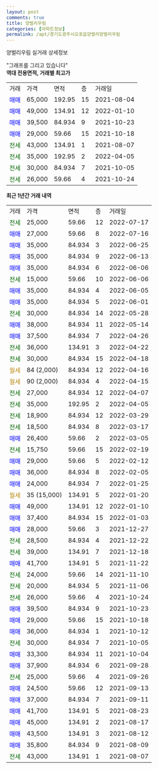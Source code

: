```yaml
---
layout: post
comments: true
title: 양벌리우림
categories: [아파트정보]
permalink: /apt/경기도광주시오포읍양벌리양벌리우림
---
```


양벌리우림 실거래 상세정보

<script type="text/javascript">
  google.charts.load('current', {'packages':['line', 'corechart']});
  google.charts.setOnLoadCallback(drawChart);

  function drawChart() {
    var data = new google.visualization.DataTable();
    data.addColumn('date', '거래일');
    data.addColumn('number', "매매");
    data.addColumn('number', "전세");
    data.addColumn('number', "전매");

    data.addRows([[new Date(Date.parse("2022-07-17")), null, 25000, null], [new Date(Date.parse("2022-07-16")), 27000, null, null], [new Date(Date.parse("2022-06-25")), 35000, null, null], [new Date(Date.parse("2022-06-13")), 35000, null, null], [new Date(Date.parse("2022-06-06")), 35000, null, null], [new Date(Date.parse("2022-06-06")), null, 15000, null], [new Date(Date.parse("2022-06-05")), 35000, null, null], [new Date(Date.parse("2022-06-01")), 35000, null, null], [new Date(Date.parse("2022-05-28")), null, 30000, null], [new Date(Date.parse("2022-05-14")), 38000, null, null], [new Date(Date.parse("2022-04-26")), 37500, null, null], [new Date(Date.parse("2022-04-22")), null, 36000, null], [new Date(Date.parse("2022-04-18")), null, 30000, null], [new Date(Date.parse("2022-04-16")), null, null, null], [new Date(Date.parse("2022-04-15")), null, null, null], [new Date(Date.parse("2022-04-07")), null, 27000, null], [new Date(Date.parse("2022-04-05")), null, 35000, null], [new Date(Date.parse("2022-03-29")), null, 18900, null], [new Date(Date.parse("2022-03-17")), null, 18500, null], [new Date(Date.parse("2022-03-05")), 26400, null, null], [new Date(Date.parse("2022-02-19")), null, 15750, null], [new Date(Date.parse("2022-02-12")), 29000, null, null], [new Date(Date.parse("2022-02-05")), 36000, null, null], [new Date(Date.parse("2022-01-25")), 24000, null, null], [new Date(Date.parse("2022-01-20")), null, null, null], [new Date(Date.parse("2022-01-10")), 49000, null, null], [new Date(Date.parse("2022-01-03")), 37400, null, null], [new Date(Date.parse("2021-12-27")), 28000, null, null], [new Date(Date.parse("2021-12-22")), null, 28500, null], [new Date(Date.parse("2021-12-18")), null, 39000, null], [new Date(Date.parse("2021-11-22")), 41700, null, null], [new Date(Date.parse("2021-11-10")), null, 24000, null], [new Date(Date.parse("2021-11-06")), null, 20000, null], [new Date(Date.parse("2021-10-24")), null, 26000, null], [new Date(Date.parse("2021-10-23")), 39500, null, null], [new Date(Date.parse("2021-10-18")), 29000, null, null], [new Date(Date.parse("2021-10-12")), 36000, null, null], [new Date(Date.parse("2021-10-05")), null, 30000, null], [new Date(Date.parse("2021-10-04")), 33300, null, null], [new Date(Date.parse("2021-09-28")), 37900, null, null], [new Date(Date.parse("2021-09-26")), null, 25000, null], [new Date(Date.parse("2021-09-13")), 24500, null, null], [new Date(Date.parse("2021-09-11")), 37000, null, null], [new Date(Date.parse("2021-08-23")), 41700, null, null], [new Date(Date.parse("2021-08-17")), 45000, null, null], [new Date(Date.parse("2021-08-12")), 43500, null, null], [new Date(Date.parse("2021-08-09")), 35800, null, null], [new Date(Date.parse("2021-08-07")), null, 43000, null]]);

    var options = {
      hAxis: {
        format: 'yyyy/MM/dd'
      },    
      lineWidth: 0,
      pointsVisible: true,    
      title: '최근 1년간 유형별 실거래가 분포',
      legend: { position: 'bottom' }
    };

    var formatter = new google.visualization.NumberFormat({pattern:'###,###'} );
    formatter.format(data, 1);
    formatter.format(data, 2);
    
    setTimeout(function() {
        var chart = new google.visualization.LineChart(document.getElementById('columnchart_material'));
        chart.draw(data, (options));
        document.getElementById('loading').style.display = 'none';
    }, 200);
  }
</script>


<div id="loading" style="z-index:20; display: block; margin-left: 0px">"그래프를 그리고 있습니다"</div>
<div id="columnchart_material" style="width: 95%; margin-left: 0px; display: block"></div>
<!-- contents start -->
<b>역대 전용면적, 거래별 최고가</b>
<table class="sortable">
    <tr>
      <td>거래</td>
      <td>가격</td>
      <td>면적</td>
      <td>층</td>
      <td>거래일</td>
    </tr>
        <tr>
          <td><a style="color: blue">매매</a></td>
          <td>65,000</td>
          <td>192.95</td>
          <td>15</td>
          <td>2021-08-04</td>
        </tr>            <tr>
          <td><a style="color: blue">매매</a></td>
          <td>49,000</td>
          <td>134.91</td>
          <td>12</td>
          <td>2022-01-10</td>
        </tr>            <tr>
          <td><a style="color: blue">매매</a></td>
          <td>39,500</td>
          <td>84.934</td>
          <td>9</td>
          <td>2021-10-23</td>
        </tr>            <tr>
          <td><a style="color: blue">매매</a></td>
          <td>29,000</td>
          <td>59.66</td>
          <td>15</td>
          <td>2021-10-18</td>
        </tr>        
        <tr>
              <td><a style="color: darkgreen">전세</a></td>
              <td>43,000</td>
              <td>134.91</td>
              <td>1</td>
              <td>2021-08-07</td>
            </tr>            <tr>
              <td><a style="color: darkgreen">전세</a></td>
              <td>35,000</td>
              <td>192.95</td>
              <td>2</td>
              <td>2022-04-05</td>
            </tr>            <tr>
              <td><a style="color: darkgreen">전세</a></td>
              <td>30,000</td>
              <td>84.934</td>
              <td>7</td>
              <td>2021-10-05</td>
            </tr>            <tr>
              <td><a style="color: darkgreen">전세</a></td>
              <td>26,000</td>
              <td>59.66</td>
              <td>4</td>
              <td>2021-10-24</td>
            </tr>        
    
</table>

<b>최근 1년간 거래 내역</b>

<table class="sortable">
    <tr>
      <td>거래</td>
      <td>가격</td>
      <td>면적</td>
      <td>층</td>
      <td>거래일</td>
    </tr>
    <tr>
      <td><a style="color: darkgreen">전세</a></td>
      <td>25,000</td>
      <td>59.66</td>
      <td>12</td>
      <td>2022-07-17</td>
    </tr>          <tr>
      <td><a style="color: blue">매매</a></td>
      <td>27,000</td>
      <td>59.66</td>
      <td>8</td>
      <td>2022-07-16</td>
    </tr>          <tr>
      <td><a style="color: blue">매매</a></td>
      <td>35,000</td>
      <td>84.934</td>
      <td>3</td>
      <td>2022-06-25</td>
    </tr>          <tr>
      <td><a style="color: blue">매매</a></td>
      <td>35,000</td>
      <td>84.934</td>
      <td>9</td>
      <td>2022-06-13</td>
    </tr>          <tr>
      <td><a style="color: blue">매매</a></td>
      <td>35,000</td>
      <td>84.934</td>
      <td>6</td>
      <td>2022-06-06</td>
    </tr>          <tr>
      <td><a style="color: darkgreen">전세</a></td>
      <td>15,000</td>
      <td>59.66</td>
      <td>10</td>
      <td>2022-06-06</td>
    </tr>          <tr>
      <td><a style="color: blue">매매</a></td>
      <td>35,000</td>
      <td>84.934</td>
      <td>4</td>
      <td>2022-06-05</td>
    </tr>          <tr>
      <td><a style="color: blue">매매</a></td>
      <td>35,000</td>
      <td>84.934</td>
      <td>5</td>
      <td>2022-06-01</td>
    </tr>          <tr>
      <td><a style="color: darkgreen">전세</a></td>
      <td>30,000</td>
      <td>84.934</td>
      <td>14</td>
      <td>2022-05-28</td>
    </tr>          <tr>
      <td><a style="color: blue">매매</a></td>
      <td>38,000</td>
      <td>84.934</td>
      <td>11</td>
      <td>2022-05-14</td>
    </tr>          <tr>
      <td><a style="color: blue">매매</a></td>
      <td>37,500</td>
      <td>84.934</td>
      <td>7</td>
      <td>2022-04-26</td>
    </tr>          <tr>
      <td><a style="color: darkgreen">전세</a></td>
      <td>36,000</td>
      <td>134.91</td>
      <td>3</td>
      <td>2022-04-22</td>
    </tr>          <tr>
      <td><a style="color: darkgreen">전세</a></td>
      <td>30,000</td>
      <td>84.934</td>
      <td>15</td>
      <td>2022-04-18</td>
    </tr>          <tr>
      <td><a style="color: darkgoldenrod">월세</a></td>
      <td>84 (2,000)</td>
      <td>84.934</td>
      <td>12</td>
      <td>2022-04-16</td>
    </tr>          <tr>
      <td><a style="color: darkgoldenrod">월세</a></td>
      <td>90 (2,000)</td>
      <td>84.934</td>
      <td>4</td>
      <td>2022-04-15</td>
    </tr>          <tr>
      <td><a style="color: darkgreen">전세</a></td>
      <td>27,000</td>
      <td>84.934</td>
      <td>12</td>
      <td>2022-04-07</td>
    </tr>          <tr>
      <td><a style="color: darkgreen">전세</a></td>
      <td>35,000</td>
      <td>192.95</td>
      <td>2</td>
      <td>2022-04-05</td>
    </tr>          <tr>
      <td><a style="color: darkgreen">전세</a></td>
      <td>18,900</td>
      <td>84.934</td>
      <td>12</td>
      <td>2022-03-29</td>
    </tr>          <tr>
      <td><a style="color: darkgreen">전세</a></td>
      <td>18,500</td>
      <td>84.934</td>
      <td>8</td>
      <td>2022-03-17</td>
    </tr>          <tr>
      <td><a style="color: blue">매매</a></td>
      <td>26,400</td>
      <td>59.66</td>
      <td>2</td>
      <td>2022-03-05</td>
    </tr>          <tr>
      <td><a style="color: darkgreen">전세</a></td>
      <td>15,750</td>
      <td>59.66</td>
      <td>15</td>
      <td>2022-02-19</td>
    </tr>          <tr>
      <td><a style="color: blue">매매</a></td>
      <td>29,000</td>
      <td>59.66</td>
      <td>5</td>
      <td>2022-02-12</td>
    </tr>          <tr>
      <td><a style="color: blue">매매</a></td>
      <td>36,000</td>
      <td>84.934</td>
      <td>8</td>
      <td>2022-02-05</td>
    </tr>          <tr>
      <td><a style="color: blue">매매</a></td>
      <td>24,000</td>
      <td>84.934</td>
      <td>7</td>
      <td>2022-01-25</td>
    </tr>          <tr>
      <td><a style="color: darkgoldenrod">월세</a></td>
      <td>35 (15,000)</td>
      <td>134.91</td>
      <td>5</td>
      <td>2022-01-20</td>
    </tr>          <tr>
      <td><a style="color: blue">매매</a></td>
      <td>49,000</td>
      <td>134.91</td>
      <td>12</td>
      <td>2022-01-10</td>
    </tr>          <tr>
      <td><a style="color: blue">매매</a></td>
      <td>37,400</td>
      <td>84.934</td>
      <td>15</td>
      <td>2022-01-03</td>
    </tr>          <tr>
      <td><a style="color: blue">매매</a></td>
      <td>28,000</td>
      <td>59.66</td>
      <td>3</td>
      <td>2021-12-27</td>
    </tr>          <tr>
      <td><a style="color: darkgreen">전세</a></td>
      <td>28,500</td>
      <td>84.934</td>
      <td>4</td>
      <td>2021-12-22</td>
    </tr>          <tr>
      <td><a style="color: darkgreen">전세</a></td>
      <td>39,000</td>
      <td>134.91</td>
      <td>7</td>
      <td>2021-12-18</td>
    </tr>          <tr>
      <td><a style="color: blue">매매</a></td>
      <td>41,700</td>
      <td>134.91</td>
      <td>5</td>
      <td>2021-11-22</td>
    </tr>          <tr>
      <td><a style="color: darkgreen">전세</a></td>
      <td>24,000</td>
      <td>59.66</td>
      <td>14</td>
      <td>2021-11-10</td>
    </tr>          <tr>
      <td><a style="color: darkgreen">전세</a></td>
      <td>20,000</td>
      <td>84.934</td>
      <td>5</td>
      <td>2021-11-06</td>
    </tr>          <tr>
      <td><a style="color: darkgreen">전세</a></td>
      <td>26,000</td>
      <td>59.66</td>
      <td>4</td>
      <td>2021-10-24</td>
    </tr>          <tr>
      <td><a style="color: blue">매매</a></td>
      <td>39,500</td>
      <td>84.934</td>
      <td>9</td>
      <td>2021-10-23</td>
    </tr>          <tr>
      <td><a style="color: blue">매매</a></td>
      <td>29,000</td>
      <td>59.66</td>
      <td>15</td>
      <td>2021-10-18</td>
    </tr>          <tr>
      <td><a style="color: blue">매매</a></td>
      <td>36,000</td>
      <td>84.934</td>
      <td>1</td>
      <td>2021-10-12</td>
    </tr>          <tr>
      <td><a style="color: darkgreen">전세</a></td>
      <td>30,000</td>
      <td>84.934</td>
      <td>7</td>
      <td>2021-10-05</td>
    </tr>          <tr>
      <td><a style="color: blue">매매</a></td>
      <td>33,300</td>
      <td>84.934</td>
      <td>11</td>
      <td>2021-10-04</td>
    </tr>          <tr>
      <td><a style="color: blue">매매</a></td>
      <td>37,900</td>
      <td>84.934</td>
      <td>6</td>
      <td>2021-09-28</td>
    </tr>          <tr>
      <td><a style="color: darkgreen">전세</a></td>
      <td>25,000</td>
      <td>59.66</td>
      <td>4</td>
      <td>2021-09-26</td>
    </tr>          <tr>
      <td><a style="color: blue">매매</a></td>
      <td>24,500</td>
      <td>59.66</td>
      <td>12</td>
      <td>2021-09-13</td>
    </tr>          <tr>
      <td><a style="color: blue">매매</a></td>
      <td>37,000</td>
      <td>84.934</td>
      <td>7</td>
      <td>2021-09-11</td>
    </tr>          <tr>
      <td><a style="color: blue">매매</a></td>
      <td>41,700</td>
      <td>134.91</td>
      <td>5</td>
      <td>2021-08-23</td>
    </tr>          <tr>
      <td><a style="color: blue">매매</a></td>
      <td>45,000</td>
      <td>134.91</td>
      <td>2</td>
      <td>2021-08-17</td>
    </tr>          <tr>
      <td><a style="color: blue">매매</a></td>
      <td>43,500</td>
      <td>134.91</td>
      <td>3</td>
      <td>2021-08-12</td>
    </tr>          <tr>
      <td><a style="color: blue">매매</a></td>
      <td>35,800</td>
      <td>84.934</td>
      <td>9</td>
      <td>2021-08-09</td>
    </tr>          <tr>
      <td><a style="color: darkgreen">전세</a></td>
      <td>43,000</td>
      <td>134.91</td>
      <td>1</td>
      <td>2021-08-07</td>
    </tr>      </table>
<!-- contents end -->    

